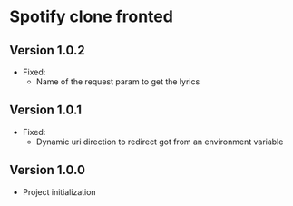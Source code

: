 # Spotify clone fronted

## Version 1.0.2
- Fixed:
  - Name of the request param to get the lyrics

## Version 1.0.1
- Fixed:
  - Dynamic uri direction to redirect got from an environment variable

## Version 1.0.0
- Project initialization
